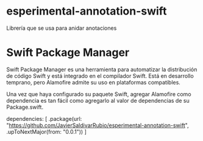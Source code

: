 # esperimental-annotation-swift

Librería que se usa para anidar anotaciones


# Swift Package Manager
Swift Package Manager es una herramienta para automatizar la distribución de código Swift y está integrado en el compilador Swift. Está en desarrollo temprano, pero Alamofire admite su uso en plataformas compatibles.

Una vez que haya configurado su paquete Swift, agregar Alamofire como dependencia es tan fácil como agregarlo al valor de dependencias de su Package.swift.

dependencies: [
    .package(url: "https://github.com/JavierSaldivarRubio/esperimental-annotation-swift", .upToNextMajor(from: "0.0.1"))
]
